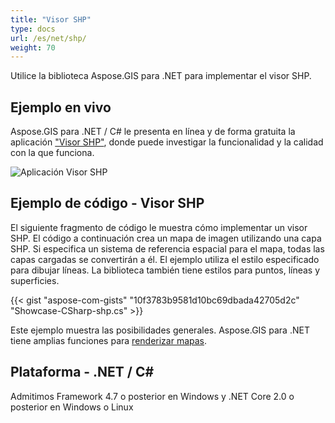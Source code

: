 ```yaml
---
title: "Visor SHP"
type: docs
url: /es/net/shp/
weight: 70
---
```


Utilice la biblioteca Aspose.GIS para .NET para implementar el visor SHP.

## **Ejemplo en vivo**

Aspose.GIS para .NET / C# le presenta en línea y de forma gratuita la aplicación ["Visor SHP"](https://products.aspose.app/gis/viewer/shp), donde puede investigar la funcionalidad y la calidad con la que funciona.

![Aplicación Visor SHP](viewer.png)

## **Ejemplo de código - Visor SHP**

El siguiente fragmento de código le muestra cómo implementar un visor SHP. El código a continuación crea un mapa de imagen utilizando una capa SHP. Si especifica un sistema de referencia espacial para el mapa, todas las capas cargadas se convertirán a él.
El ejemplo utiliza el estilo especificado para dibujar líneas. La biblioteca también tiene estilos para puntos, líneas y superficies.

{{< gist "aspose-com-gists" "10f3783b9581d10bc69dbada42705d2c" "Showcase-CSharp-shp.cs" >}}

Este ejemplo muestra las posibilidades generales. Aspose.GIS para .NET tiene amplias funciones para [renderizar mapas](https://docs.aspose.com/gis/net/map-rendering/).

## **Plataforma - .NET / C#**

Admitimos Framework 4.7 o posterior en Windows y .NET Core 2.0 o posterior en Windows o Linux
